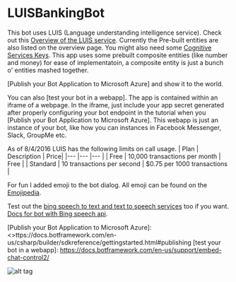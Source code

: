 # LUISBankingBot

This bot uses LUIS (Language understanding intelligence service). Check out this [Overview of the LUIS service]. Currently the Pre-built entities are also listed on the overview page. You might also need some [Cognitive Services Keys]. This app uses some prebuilt composite entities (like number and money) for ease of implementatoin, a composite entity is just a bunch o' entities mashed together.

[Publish your Bot Application to Microsoft Azure] and show it to the world.

You can also [test your bot in a webapp]. The app is contained within an iframe of a webpage. In the iframe, just include your app secret generated after properly configuring your bot endpoint in the tutorial when you [Publish your Bot Application to Microsoft Azure]. This webapp is just an instance of your bot, like how you can instances in Facebook Messenger, Slack, GroupMe etc.

As of 8/4/2016 LUIS has the following limits on call usage.
| Plan | Description | Price|
|---	|---	|---	|
| Free | 10,000 transactions per month | Free |
| Standard | 10 transactions per second | $0.75 per 1000 transactions |

For fun I added emoji to the bot dialog. All emoji can be found on the [Emojipedia].

Test out the [bing speech to text and text to speech services] too if you want. [Docs for bot with Bing speech api].

[bing speech to text and text to speech services]: <https://www.microsoft.com/cognitive-services/en-us/speech-api>
[Cognitive Services Keys]: <https://www.microsoft.com/cognitive-services/en-us/sign-up>
[Docs for bot with Bing speech api]: <https://docs.botframework.com/en-us/bot-intelligence/speech/#example-speech-to-text-bot>
[Emojipedia]: <http://emojipedia.org/>
[Overview of the LUIS service]: <https://www.luis.ai/Help>
[Publish your Bot Application to Microsoft Azure]: <>ttps://docs.botframework.com/en-us/csharp/builder/sdkreference/gettingstarted.html#publishing
[test your bot in a webapp]: <https://docs.botframework.com/en-us/support/embed-chat-control2/>

![alt tag](https://cdn2.scratch.mit.edu/get_image/user/13690549_90x90.png)
